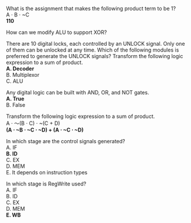 What is the assignment that makes the following product term to be 1?  
A ⋅ B ⋅ ~C  
**110**

How can we modify ALU to support XOR?
  
There are 10 digital locks, each controlled by an UNLOCK signal. Only one of them can be unlocked at any time. Which of the following modules is preferred to generate the UNLOCK signals? Transform the following logic expression to a sum of product.   
**A. Decoder**  
B. Multiplexor  
C. ALU 
  
Any digital logic can be built with AND, OR, and NOT gates.  
**A. True**  
B. False  

Transform the following logic expression to a sum of product.  
  A ⋅ ～(B ⋅ C) ⋅ ~(C + D)  
  **(A ⋅ ~B ⋅ ~C ⋅ ~D) + (A ⋅ ~C ⋅ ~D)**

In which stage are the control signals generated?  
A. IF  
**B. ID**  
C. EX  
D. MEM  
E. It depends on instruction types
  
In which stage is RegWrite used?  
A. IF  
B. ID  
C. EX  
D. MEM  
**E. WB**
